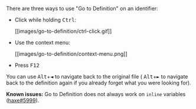 There are three ways to use "Go to Definition" on an identifier:

- Click while holding <kbd>Ctrl</kbd>:

  [[images/go-to-definition/ctrl-click.gif]]

- Use the context menu:
  
  [[images/go-to-definition/context-menu.png]]

- Press <kbd>F12</kbd>

You can use <kbd>Alt</kbd>+<kbd>◄</kbd> to navigate back to the original file ( <kbd>Alt</kbd>+<kbd>►</kbd> to navigate back to the definition again if you already forget what you were looking for).

**Known issues:** Go to Definition does not always work on `inline` variables ([haxe#5999](https://github.com/HaxeFoundation/haxe/issues/5999)).